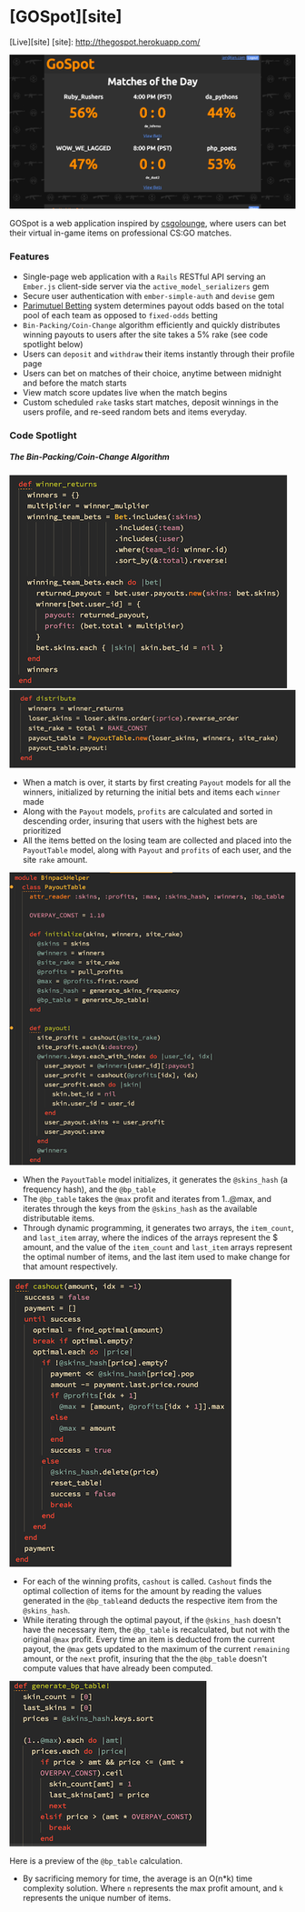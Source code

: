 # [GOSpot][site]

[Live][site]
[site]: http://thegospot.herokuapp.com/

![screenshot]

[screenshot]: ./images/gospot.gif

GOSpot is a web application inspired by [csgolounge][csgolounge], where users can bet their virtual in-game items on professional CS:GO matches.

[csgolounge]: http://csgolounge.com
[parimutuel]: https://en.wikipedia.org/wiki/Parimutuel_betting

### Features

- Single-page web application with a `Rails` RESTful API serving an `Ember.js` client-side server via the `active_model_serializers` gem
- Secure user authentication with `ember-simple-auth` and `devise` gem
- [Parimutuel Betting][parimutuel] system determines payout odds based on the total pool of each team as opposed to `fixed-odds` betting
- `Bin-Packing/Coin-Change` algorithm efficiently and quickly distributes winning payouts to users after the site takes a 5% rake (see code spotlight below)
- Users can `deposit` and `withdraw` their items instantly through their profile page
- Users can bet on matches of their choice, anytime between midnight and before the match starts
- View match score updates live when the match begins
- Custom scheduled `rake` tasks start matches, deposit winnings in the users profile, and re-seed random bets and items everyday.

### Code Spotlight

##### The Bin-Packing/Coin-Change Algorithm

![winner_returns]
![distribute]

[winner_returns]: ./images/winner_returns.png
[distribute]: ./images/distribute.png

- When a match is over, it starts by first creating `Payout` models for all the winners, initialized by returning the initial bets and items each `winner` made
- Along with the `Payout` models, `profits` are calculated and sorted in descending order, insuring that users with the highest bets are prioritized
- All the items betted on the losing team are collected and placed into the `PayoutTable` model, along with `Payout` and `profits` of each user, and the site `rake` amount.

![initialize]

[initialize]: ./images/initialize.png

- When the `PayoutTable` model initializes, it generates the `@skins_hash` (a frequency hash), and the `@bp_table`
- The `@bp_table` takes the `@max` profit and iterates from 1..@max, and iterates through the keys from the `@skins_hash` as the available distributable items.
- Through dynamic programming, it generates two arrays, the `item_count`, and `last_item` array, where the indices of the arrays represent the $ amount, and the value of the `item_count` and `last_item` arrays represent the optimal number of items, and the last item used to make change for that amount respectively.

![cashout]

[cashout]: ./images/cashout.png

- For each of the winning profits, `cashout` is called. `Cashout` finds the optimal collection of items for the amount by reading the values generated in the `@bp_table`and deducts the respective item from the `@skins_hash`.
- While iterating through the optimal payout, if the `@skins_hash` doesn't have the necessary item, the `@bp_table` is recalculated, but not with the original `@max` profit. Every time an item is deducted from the current payout, the `@max` gets updated to the maximum of the current `remaining` amount, or the `next` profit, insuring that the the `@bp_table` doesn't compute values that have already been computed.

![bp_table]

[bp_table]: ./images/bp_table.png

Here is a preview of the `@bp_table` calculation.

- By sacrificing memory for time, the average is an O(n*k) time complexity solution. Where `n` represents the max profit amount, and `k` represents the unique number of items.
